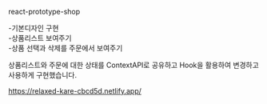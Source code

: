 react-prototype-shop

-기본디자인 구현<br>
-상품리스트 보여주기<br>
-상품 선택과 삭제를 주문에서 보여주기<br>

상품리스트와 주문에 대한 상태를 ContextAPI로 공유하고 Hook을 활용하여 변경하고 사용하게 구현했습니다.

https://relaxed-kare-cbcd5d.netlify.app/
